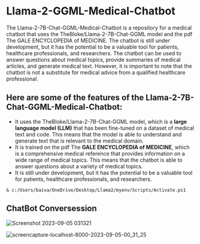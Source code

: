 # Llama-2-GGML-Medical-Chatbot
The Llama-2-7B-Chat-GGML-Medical-Chatbot is a repository for a medical chatbot that uses the TheBloke/Llama-2-7B-Chat-GGML model and the pdf The GALE ENCYCLOPEDIA of MEDICINE. The chatbot is still under development, but it has the potential to be a valuable tool for patients, healthcare professionals, and researchers. The chatbot can be used to answer questions about medical topics, provide summaries of medical articles, and generate medical text. However, it is important to note that the chatbot is not a substitute for medical advice from a qualified healthcare professional.

## Here are some of the features of the Llama-2-7B-Chat-GGML-Medical-Chatbot:

 - It uses the TheBloke/Llama-2-7B-Chat-GGML model, which is a **large language model (LLM)** that has been fine-tuned on a dataset of medical text and code. This means that the model is able to understand and generate text that is relevant to the medical domain.
 - It is trained on the pdf The **GALE ENCYCLOPEDIA of MEDICINE**, which is a comprehensive medical reference that provides information on a wide range of medical topics. This means that the chatbot is able to answer questions about a variety of medical topics.
 - It is still under development, but it has the potential to be a valuable tool for patients, healthcare professionals, and researchers.
```ternimal
& c:/Users/baiva/OneDrive/Desktop/Llama2/myenv/Scripts/Activate.ps1
```
## ChatBot Conversession
![Screenshot 2023-09-05 031321](https://github.com/ThisIs-Developer/Llama-2-GGML-Medical-Chatbot/assets/109382325/30abcc22-780c-4588-863a-2146389a3bee)

![screencapture-localhost-8000-2023-09-05-00_31_25](https://github.com/ThisIs-Developer/Llama-2-GGML-Medical-Chatbot/assets/109382325/33c21fa1-3c59-4a80-b5e9-11aa3d911f32)

